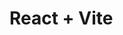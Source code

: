 # React + Vite

<!-- https://www.edu.goit.global/uk/learn/29773997/22355212/22355235/training?blockId=22355257 -->

